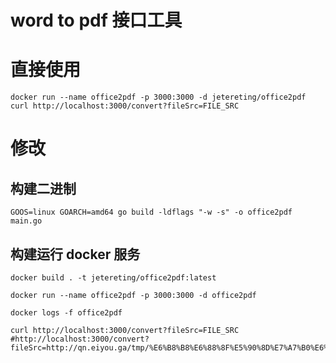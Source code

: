 # word to pdf 接口工具

# 直接使用
```shell
docker run --name office2pdf -p 3000:3000 -d jetereting/office2pdf
curl http://localhost:3000/convert?fileSrc=FILE_SRC
```

# 修改
## 构建二进制
```shell
GOOS=linux GOARCH=amd64 go build -ldflags "-w -s" -o office2pdf main.go
```

## 构建运行 docker 服务

```shell
docker build . -t jetereting/office2pdf:latest

docker run --name office2pdf -p 3000:3000 -d office2pdf

docker logs -f office2pdf

curl http://localhost:3000/convert?fileSrc=FILE_SRC
#http://localhost:3000/convert?fileSrc=http://qn.eiyou.ga/tmp/%E6%B8%B8%E6%88%8F%E5%90%8D%E7%A7%B0%E6%B8%B8%E6%88%8F%E8%BD%AF%E4%BB%B6%E8%AF%B4%E6%98%8E%E4%B9%A6.doc
```

